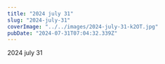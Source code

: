 ```yaml
---
title: "2024 july 31"
slug: "2024-july-31"
coverImage: "../../images/2024-july-31-k2OT.jpg"
pubDate: "2024-07-31T07:04:32.339Z"
---
```


2024 july 31
